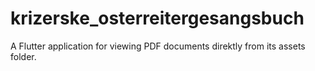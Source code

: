 # krizerske_osterreitergesangsbuch

A Flutter application for viewing PDF documents direktly from its assets folder.


